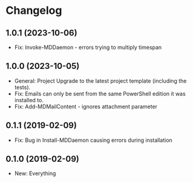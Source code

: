 ﻿# Changelog

## 1.0.1 (2023-10-06)

+ Fix: Invoke-MDDaemon - errors trying to multiply timespan

## 1.0.0 (2023-10-05)

+ General: Project Upgrade to the latest project template (including the tests).
+ Fix: Emails can only be sent from the same PowerShell edition it was installed to.
+ Fix: Add-MDMailContent - ignores attachment parameter

## 0.1.1 (2019-02-09)

+ Fix: Bug in Install-MDDaemon causing errors during installation
 
## 0.1.0 (2019-02-09)

+ New: Everything
